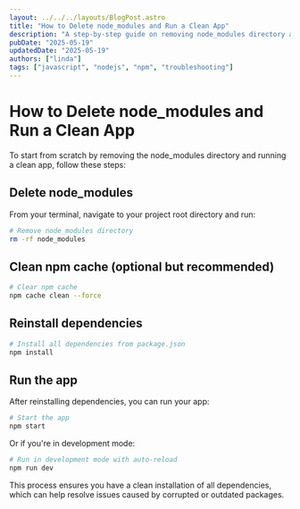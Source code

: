 ```yaml
---
layout: ../../../layouts/BlogPost.astro
title: "How to Delete node_modules and Run a Clean App"
description: "A step-by-step guide on removing node_modules directory and performing a clean installation of dependencies"
pubDate: "2025-05-19"
updatedDate: "2025-05-19"
authors: ["linda"]
tags: ["javascript", "nodejs", "npm", "troubleshooting"]
---
```




# How to Delete node_modules and Run a Clean App

To start from scratch by removing the node_modules directory and running a clean app, follow these steps:

## Delete node_modules

From your terminal, navigate to your project root directory and run:

```bash
# Remove node_modules directory
rm -rf node_modules
```

## Clean npm cache (optional but recommended)

```bash
# Clear npm cache
npm cache clean --force
```

## Reinstall dependencies

```bash
# Install all dependencies from package.json
npm install
```

## Run the app

After reinstalling dependencies, you can run your app:

```bash
# Start the app
npm start
```

Or if you're in development mode:

```bash
# Run in development mode with auto-reload
npm run dev
```

This process ensures you have a clean installation of all dependencies, which can help resolve issues caused by corrupted or outdated packages.
